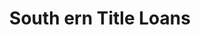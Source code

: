 ---
title: South ern Title Loans
slug: south-ern-title-loans
updated-on: '2024-05-30T13:44:31.749Z'
created-on: '2024-05-30T13:41:46.671Z'
published-on: '2024-05-30T13:54:32.469Z'
f_city-state-2:
- cms/city/maryville-tn.md
- cms/city/morristown-tn.md
- cms/city/alcoa-tn.md
- cms/city/bristol-tn.md
- cms/city/kingsport-tn.md
- cms/city/johnson-city-tn.md
f_locations:
- cms/payday-loan/south-ern-title-loans-26607.md
- cms/payday-loan/south-ern-title-loans-26608.md
- cms/payday-loan/south-ern-title-loans-26609.md
- cms/payday-loan/south-ern-title-loans-26610.md
- cms/payday-loan/south-ern-title-loans-26611.md
- cms/payday-loan/south-ern-title-loans-26612.md
f_states:
- cms/state/tennessee.md
layout: '[company].html'
tags: company
---
